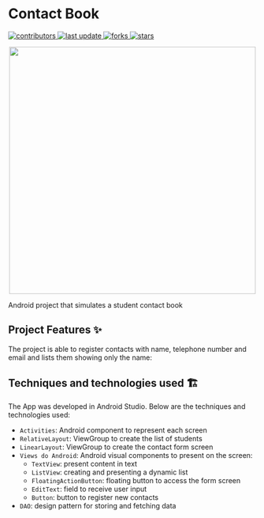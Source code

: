 # Contact Book
<p>
  <a href="https://github.com/edegan-furb/Android-Fundamentals/graphs/contributors">
    <img src="https://img.shields.io/github/contributors/edegan-furb/Android-Fundamentals" alt="contributors" />
  </a>
  <a href="">
    <img src="https://img.shields.io/github/last-commit/edegan-furb/Android-Fundamentals" alt="last update" />
  </a>
  <a href="https://github.com/edegan-furb/Android-Fundamentals/network/members">
    <img src="https://img.shields.io/github/forks/edegan-furb/Android-Fundamentals" alt="forks" />
  </a>
  <a href="https://github.com/edegan-furb/Android-Fundamentals/stargazers">
    <img src="https://img.shields.io/github/stars/edegan-furb/Android-Fundamentals" alt="stars" />
  </a>
</p>

<p align="center">
    <img src="https://www.android.com/static/2016/img/aife/homepage/history/2019_pt_br_1x.jpg" width="500"/>
</p >

Android project that simulates a student contact book

## Project Features ✨

The project is able to register contacts with name, telephone number and email and lists them showing only the name:

## Techniques and technologies used 🏗️

The App was developed in Android Studio. Below are the techniques and technologies used:

- `Activities`: Android component to represent each screen
- `RelativeLayout`: ViewGroup to create the list of students
- `LinearLayout`: ViewGroup to create the contact form screen
- `Views do Android`: Android visual components to present on the screen:
    - `TextView`: present content in text
    - `ListView`: creating and presenting a dynamic list
    - `FloatingActionButton`: floating button to access the form screen
    - `EditText`: field to receive user input
    - `Button`: button to register new contacts
- `DAO`: design pattern for storing and fetching data
